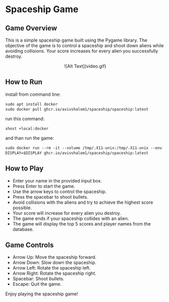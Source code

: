 # Spaceship Game

## Game Overview 
This is a simple spaceship game built using the Pygame library. The objective of the game is to control a spaceship and shoot down aliens while avoiding collisions. Your score increases for every alien you successfully destroy.


<center>
	![Alt Text](video.gif)
</center>


## How to Run

install from command line:
```
sudo apt install docker
sudo docker pull ghcr.io/avivshalom1/spaceship/spaceship:latest
```

run this command:
```
xhost +local:docker
```
and than run the game:
```
sudo docker run --rm -it --volume /tmp/.X11-unix:/tmp/.X11-unix --env DISPLAY=$DISPLAY ghcr.io/avivshalom1/spaceship/spaceship:latest
```

## How to Play
 * Enter your name in the provided input box.
 * Press Enter to start the game.
 * Use the arrow keys to control the spaceship.
 * Press the spacebar to shoot bullets.
 * Avoid collisions with the aliens and try to achieve the highest score possible.
 * Your score will increase for every alien you destroy.
 * The game ends if your spaceship collides with an alien.
 * The game will display the top 5 scores and player names from the database.

## Game Controls

 * Arrow Up: Move the spaceship forward.
 * Arrow Down: Slow down the spaceship.
 * Arrow Left: Rotate the spaceship left.
 * Arrow Right: Rotate the spaceship right.
 * Spacebar: Shoot bullets.
 * Escape: Quit the game.


Enjoy playing the spaceship game!

